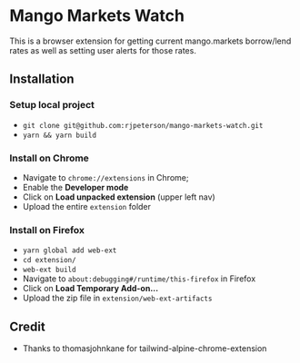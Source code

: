 # Mango Markets Watch
This is a browser extension for getting current mango.markets borrow/lend rates as well as setting user alerts for those rates.

## Installation
### Setup local project
* `git clone git@github.com:rjpeterson/mango-markets-watch.git`
* `yarn && yarn build`

### Install on Chrome
* Navigate to `chrome://extensions` in Chrome;
* Enable the **Developer mode**
* Click on **Load unpacked extension** (upper left nav)
* Upload the entire `extension` folder

### Install on Firefox
* `yarn global add web-ext`
* `cd extension/`
* `web-ext build`
* Navigate to `about:debugging#/runtime/this-firefox` in Firefox
* Click on **Load Temporary Add-on...**
* Upload the zip file in `extension/web-ext-artifacts`

## Credit
* Thanks to thomasjohnkane for tailwind-alpine-chrome-extension